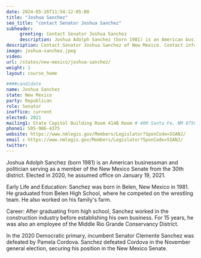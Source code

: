 ```yaml
---
date: 2024-05-26T11:54:12-05:00
title: "Joshua Sanchez"
seo_title: "contact Senator Joshua Sanchez"
subheader:
     greeting: Contact Senator Joshua Sanchez
     description: Joshua Adolph Sanchez (born 1981) is an American businessman and politician serving as a member of the New Mexico Senate from the 30th district. Elected in 2020, he assumed office on January 19, 2021.
description: Contact Senator Joshua Sanchez of New Mexico. Contact information for Joshua Sanchez includes email address, phone number, and mailing address.
image: joshua-sanchez.jpeg
video:
url: /states/new-mexico/joshua-sanchez/
weight: 1
layout: course_home

####candidate
name: Joshua Sanchez
state: New Mexico
party: Republican
role: Senator
inoffice: current
elected: 2021
mailing1: State Capitol Building Room 414B Room # 400 Santa Fe, NM 87501
phone1: 505-986-4375
website: https://www.nmlegis.gov/Members/Legislator?SponCode=SSANJ/
email : https://www.nmlegis.gov/Members/Legislator?SponCode=SSANJ/
twitter: 
---
```

Joshua Adolph Sanchez (born 1981) is an American businessman and politician serving as a member of the New Mexico Senate from the 30th district. Elected in 2020, he assumed office on January 19, 2021.

Early Life and Education:
Sanchez was born in Belen, New Mexico in 1981. He graduated from Belen High School, where he competed on the wrestling team. He also worked on his family's farm.

Career:
After graduating from high school, Sanchez worked in the construction industry before establishing his own business. For 15 years, he was also an employee of the Middle Rio Grande Conservancy District.

In the 2020 Democratic primary, incumbent Senator Clemente Sanchez was defeated by Pamela Cordova. Sanchez defeated Cordova in the November general election, securing his position in the New Mexico Senate.
